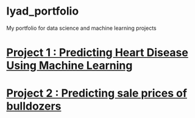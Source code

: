 # Iyad_portfolio
My portfolio for data science and machine learning projects

# [Project 1 : Predicting Heart Disease Using Machine Learning](https://github.com/IyadAli-crypto/Heart-Disease-prediction)

# [Project 2 : Predicting sale prices of bulldozers](https://github.com/IyadAli-crypto/Predicting-sale-prices-of-bulldozers-using-Machine-Learning)

